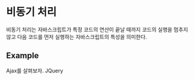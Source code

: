 # 비동기 처리

비동기 처리는 자바스크립트가 특정 코드의 연산이 끝날 때까지 코드의 실행을 멈추지 않고 다음 코드를 먼저 실행하는 자바스크립트의 특성을 의미한다.

## Example

Ajax를 살펴보자. JQuery
